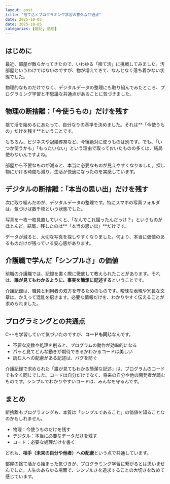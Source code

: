 ```yaml
---
layout: post
title: "捨て活とプログラミング学習の意外な共通点"
date: 2025-10-05
date: 2025-10-05
categories: [雑記, 感想]
---  
```

  

## はじめに

最近、部屋が散らかってきたので、いわゆる「捨て活」に挑戦してみました。汚部屋というわけではないのですが、物が増えてきて、なんとなく落ち着かない状態でした。

物理的なものだけでなく、デジタルデータの整理にも取り組んでみたところ、プログラミング学習と不思議な共通点があることに気づきました。

## 物理の断捨離：「今使うもの」だけを残す

捨て活を始めるにあたって、自分なりの基準を決めました。それは**「今使うもの」だけを残す**ということです。

もちろん、ビジネスや冠婚葬祭など、今後絶対に使うものは別です。でも、「いつか使うかも」「もったいない」という理由で取っておいたものの多くは、結局使わないんですよね。

部屋から不要なものが減ると、本当に必要なものが見えやすくなりました。探し物にかける時間も減り、生活が快適になったのを実感しています。

## デジタルの断捨離：「本当の思い出」だけを残す

次に取り組んだのが、デジタルデータの整理です。特にスマホの写真フォルダは、気づけば数千枚という状態でした。

写真を一枚一枚見直していくと、「なんでこれ撮ったんだっけ？」というものがほとんど。結局、残したのは**「本当の思い出」**だけです。

データが減ると、大切な写真を探しやすくなりました。何より、本当に価値のあるものだけが残っている安心感があります。

## 介護職で学んだ「シンプルさ」の価値

前職の介護職では、記録を書く際に徹底して教えられたことがあります。それは、**誰が見てもわかるように、事実を簡潔に記述する**ということです。

介護記録は、職員と利用者の双方を守るためのものです。曖昧な表現や冗長な文章は、かえって混乱を招きます。必要な情報だけを、わかりやすく伝えることが求められました。

## プログラミングとの共通点

C++を学習していて気づいたのですが、**コードも同じ**なんです。

- 不要な変数や処理を削ると、プログラムの動作が効率的になる
- パッと見てどんな動きが期待できるかわかるコードは美しい
- 読む人への配慮がある記述は、バグを防ぐ

介護記録で求められた「誰が見てもわかる簡潔な記述」は、プログラムのコードでも全く同じでした。コードは自分だけでなく、将来の自分や他の開発者が読むものです。シンプルでわかりやすいコードは、みんなを守るんです。

## まとめ

断捨離もプログラミングも、本質は「シンプルであること」の価値を知ることなのかもしれません。

- 物理：今使うものだけを残す
- デジタル：本当に必要なデータだけを残す
- コード：必要な処理だけを書く

どれも、**相手（未来の自分や他者）への配慮**という点で共通しています。

部屋の捨て活から始まった気づきが、プログラミング学習に繋がるとは思いませんでした。人生のあらゆる場面で、シンプルさを追求することの大切さを改めて感じています。
